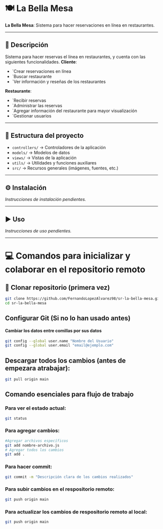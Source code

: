 # 🍽️ La Bella Mesa

**La Bella Mesa**: Sistema para hacer reservaciones en línea en restaurantes.

---

## 📖 Descripción
Sistema para hacer reservas el línea en restaurantes, y cuenta con las siguientes funcionalidades.
**Cliente**:
- `Crear reservaciones en línea
- `Buscar restaurante
- `Ver información y reseñas de los restaurantes

**Restaurante**:
- `Recibir reservas
- `Administrar las reservas
- `Agregar información del restaurante para mayor visualización
- `Gestionar usuarios

---

## 📂 Estructura del proyecto
- `controllers/` → Controladores de la aplicación  
- `models/` → Modelos de datos  
- `views/` → Vistas de la aplicación  
- `utils/` → Utilidades y funciones auxiliares
- `src/` → Recursos generales (imágenes, fuentes, etc.)  

---

## ⚙️ Instalación
_Instrucciones de instalación pendientes._

---

## ▶️ Uso
_Instrucciones de uso pendientes._

---

# 💻 Comandos para inicializar y colaborar en el repositorio remoto

## 🔹 Clonar repositorio (primera vez)
```bash
git clone https://github.com/FernandoLopezAlvarez98/sr-la-bella-mesa.git
cd sr-la-bella-mesa
```

## Configurar Git (Si no lo han usado antes)
#### Cambiar los datos entre comillas por sus datos
```bash
git config --global user.name "Nombre del Usuario"
git config --global user.email "email@ejemplo.com"
```

## Descargar todos los cambios (antes de empezara atrabajar):
```bash
git pull origin main
```

## Comando esenciales para flujo de trabajo
### Para ver el estado actual:
```bash
git status
```

### Para agregar cambios:
```bash
#Agregar archivos específicos
git add nombre-archivo.js
# Agregar todos los cambios
git add .
```

### Para hacer commit:
```bash
git commit -m "Descripción clara de los cambios realizados"
```

### Para subir cambios en el respositorio remoto:
```bash
git push origin main
```

### Para actualizar los cambios de respositorio remoto al local:
```bash
git push origin main
```